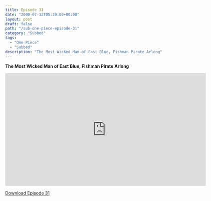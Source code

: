 ```yaml
---
title: Episode 31
date: "2000-07-12T05:30:00+00:00"
layout: post
draft: false
path: "/sub-one-piece-episode-31"
category: "Subbed"
tags:
  - "One Piece"
  - "Subbed"
description: "The Most Wicked Man of East Blue, Fishman Pirate Arlong"
---
```


**The Most Wicked Man of East Blue, Fishman Pirate Arlong**

<iframe width="640" height="360" src="https://www.fembed.com/v/3qo18w6g29y" frameborder="0" marginwidth=0 marginheight=0 scrolling=no allowfullscreen></iframe>

<a href="http://ouo.io/qs/eCodkFEQ?s=https://rapidvid.to/d/https://www.fembed.com/v/3qo18w6g29y">Download Episode 31</a>
